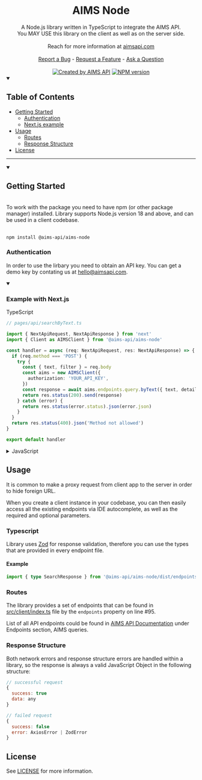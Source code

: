<h1 align="center">
 AIMS Node
</h1>

<div align="center">
  A Node.js library written in TypeScript to integrate the AIMS API.
  <br /> You MAY USE this library on the client as well as on the server side.
  <br />
  <br />
  Reach for more information at <a href="https://aimsapi.com">aimsapi.com</a>
  <br />
  <br />
  <a href="https://github.com/aims-api/aims-node/issues/new">Report a Bug</a>
  -
  <a href="https://github.com/aims-api/aims-node/issues/new">Request a Feature</a>
  -
  <a href="mailto:hello@aimsapi.com">Ask a Question</a>
</div>
  <br />

<div align="center">
<a href="https://aimsapi.com" rel="nofollow" target="_blank"><img src="https://img.shields.io/badge/created%20by-AIMS%20API-8137CF" alt="Created by AIMS API"></a>
<a href="https://www.npmjs.com/package/@aims-api/aims-node" title="View this project on NPM"><img src="https://img.shields.io/npm/v/@aims-api/aims-node.svg" alt="NPM version" /></a></span>
</div>

<details open="open">
<summary>

## Table of Contents

</summary>

- [Getting Started](#getting-started)
  - [Authentication](#authentication)
  - [Next.js example](#example-with-nextjs)
- [Usage](#usage)
  - [Routes](#routes)
  - [Response Structure](#response-structure)
- [License](#license)

</details>

---

<details open="open">
<summary>

## Getting Started

</summary>

<br />
To work with the package you need to have npm (or other package manager) installed.
Library supports Node.js version 18 and above, and can be used in a client codebase.
<br />
<br />

```
npm install @aims-api/aims-node
```

### Authentication

In order to use the lirbary you need to obtain an API key. You can get a demo key by contating us at [hello@aimsapi.com](mailto:hello@aimsapi.com).

<details open="open">
<summary>

### Example with Next.js

</summary>

TypeScript

```typescript
// pages/api/searchByText.ts

import { NextApiRequest, NextApiResponse } from 'next'
import { Client as AIMSClient } from '@aims-api/aims-node'

const handler = async (req: NextApiRequest, res: NextApiResponse) => {
  if (req.method === 'POST') {
    try {
      const { text, filter } = req.body
      const aims = new AIMSClient({
        authorization: 'YOUR_API_KEY',
      })
      const response = await aims.endpoints.query.byText({ text, detailed: true, filter })
      return res.status(200).send(response)
    } catch (error) {
      return res.status(error.status).json(error.json)
    }
  }
  return res.status(400).json('Method not allowed')
}

export default handler
```

<details>
<summary>
JavaScript
</summary>

```javascript
// pages/api/searchByText.js

import { Client as AIMSClient } from '@aims-api/aims-node'

const handler = async (req, res) => {
  if (req.method === 'POST') {
    try {
      const { text, filter } = req.body
      const aims = new AIMSClient({
        authorization: 'YOUR_API_KEY',
      })
      const response = await aims.endpoints.query.byText({
        text,
        detailed: true,
        filter,
      })
      return res.status(200).send(response)
    } catch (error) {
      return res.status(error.status).json(error.json)
    }
  }
  return res.status(400).json('Method not allowed')
}

export default handler
```

</details>

</details>
</details>

## Usage

It is common to make a proxy request from client app to the server in order to hide foreign URL.

When you create a client instance in your codebase, you can then easily access all the existing endpoints via IDE autocomplete, as well as the required and optional parameters.

### Typescript

Library uses [Zod](https://github.com/colinhacks/zod) for response validation, therefore you can use the types that are provided in every endpoint file.

#### Example

```typescript
import { type SearchResponse } from '@aims-api/aims-node/dist/endpoints/search'
```

### Routes

The library provides a set of endpoints that can be found in [src/client/index.ts](/src/client/index.ts#L95) file by the `endpoints` property on line #95.

List of all API endpoints could be found in [AIMS API Documentation](https://docs.aimsapi.com/) under Endpoints section, AIMS queries.

### Response Structure

Both network errors and response structure errors are handled within a library, so the response is always a valid JavaScript Object in the following structure:

```javascript
// successful request
{
  success: true
  data: any
}

// failed request
{
  success: false
  error: AxiosError | ZodError
}
```

## License

See [LICENSE](LICENSE) for more information.
